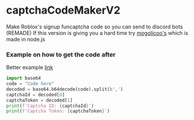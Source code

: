 # captchaCodeMakerV2
Make Roblox's signup funcaptcha code so you can send to discord bots (REMADE)
If this version is giving you a hard time try [mogolicoo's](https://github.com/mogolicoo/captchaCodeMaker) which is made in node.js

### Example on how to get the code after
Better example [link](https://github.com/Roblox-Thot/captchaCodeMakerV2/blob/main/example/sign%20up.py)
```py
import base64
code = "Code here"
decoded = base64.b64decode(code).split(b',')
captchaId = decoded[0]
captchaToken = decoded[1]
print(f'Captcha ID: {captchaId}')
print(f'Captcha Token: {captchaToken}')
```
